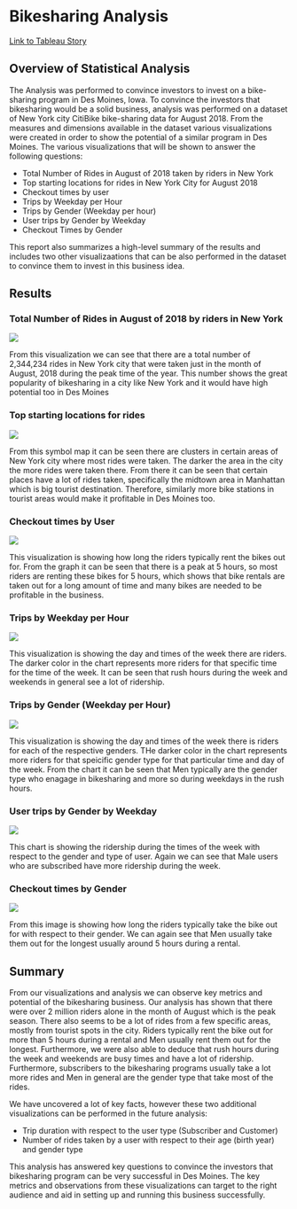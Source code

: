 # Bikesharing Analysis 

[Link to Tableau Story](https://public.tableau.com/profile/syed.abrar.hossain#!/vizhome/Bike-sharingAnalysis/NYCitiBikeStory)
## Overview of Statistical Analysis

The Analysis was performed to convince investors to invest on a bike-sharing program in Des Moines, Iowa. To convince the investors that bikesharing would be a solid business, analysis was performed on a dataset of New York city CitiBike bike-sharing data for August 2018. From the measures and dimensions available in the dataset various visualizations were created in order to show the potential of a similar program in Des Moines. The various visualizations that will be shown to answer the following questions:
- Total Number of Rides in August of 2018 taken by riders in New York 
- Top starting locations for rides in New York City for August 2018
- Checkout times by user 
- Trips by Weekday per Hour 
- Trips by Gender (Weekday per hour) 
- User trips by Gender by Weekday 
- Checkout Times by Gender 

This report also summarizes a high-level summary of the results and includes two other visualizaations that can be also performed in the dataset to convince them to invest in this business idea. 

## Results 

### Total Number of Rides in August of 2018 by riders in New York 

![](Resources/image1.PNG)

From this visualization we can see that there are a total number of 2,344,234 rides in New York city that were taken just in the month of August, 2018 during the peak time of the year. This number shows the great popularity of bikesharing in a city like New York and it would have high potential too in Des Moines

### Top starting locations for rides

![](Resources/image2.PNG)

From this symbol map it can be seen there are clusters in certain areas of New York city where most rides were taken. The darker the area in the city the more rides were taken there. From there it can be seen that certain places have a lot of rides taken, specifically the midtown area in Manhattan which is big tourist destination. Therefore, similarly more bike stations in tourist areas would make it profitable in Des Moines too. 

### Checkout times by User 

![](Resources/image3.PNG)

This visualization is showing how long the riders typically rent the bikes out for. From the graph it can be seen that there is a peak at 5 hours, so most riders are renting these bikes for 5 hours, which shows that bike rentals are taken out for a long amount of time and many bikes are needed to be profitable in the business. 

### Trips by Weekday per Hour 

![](Resources/image4.PNG)

This visualization is showing the day and times of the week there are riders. The darker color in the chart represents more riders for that specific time for the time of the week. It can be seen that rush hours during the week and weekends in general see a lot of ridership. 

### Trips by Gender (Weekday per Hour) 

![](Resources/image5.PNG)

This visualization is showing the day and times of the week there is riders for each of the respective genders. THe darker color in the chart represents more riders for that speicific gender type for that particular time and day of the week. From the chart it can be seen that Men typically are the gender type who enagage in bikesharing and more so during weekdays in the rush hours. 

### User trips by Gender by Weekday 

![](Resources/image6.PNG)

This chart is showing the ridership during the times of the week with respect to the gender and type of user. Again we can see that Male users who are subscribed have more ridership during the week. 

### Checkout times by Gender 

![](Resources/image7.PNG)

From this image is showing how long the riders typically take the bike out for with respect to their gender. We can again see that Men usually take them out for the longest usually around 5 hours during a rental. 

## Summary 

From our visualizations and analysis we can observe key metrics and potential of the bikesharing business. Our analysis has shown that there were over 2 million riders alone in the month of August which is the peak season. There also seems to be a lot of rides from a few specific areas, mostly from tourist spots in the city. Riders typically rent the bike out for more than 5 hours during a rental and Men usually rent them out for the longest. Furthermore, we were also able to deduce that rush hours during the week and weekends are busy times and have a lot of ridership. Furthermore, subscribers to the bikesharing programs usually take a lot more rides and Men in general are the gender type that take most of the rides. 

We have uncovered a lot of key facts, however these two additional visualizations can be performed in the future analysis: 
- Trip duration with respect to the user type (Subscriber and Customer) 
- Number of rides taken by a user with respect to their age (birth year) and gender type 

This analysis has answered key questions to convince the investors that bikesharing program can be very successful in Des Moines. The key metrics and observations from these visualizations can target to the right audience and aid in setting up and running this business successfully. 

